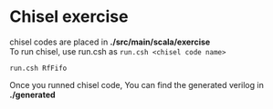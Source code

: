 Chisel exercise
=======================
chisel codes are placed in **./src/main/scala/exercise**  
To run chisel, use run.csh as ```run.csh <chisel code name>```
```
run.csh RfFifo
```

Once you runned chisel code, You can find the generated verilog in **./generated**